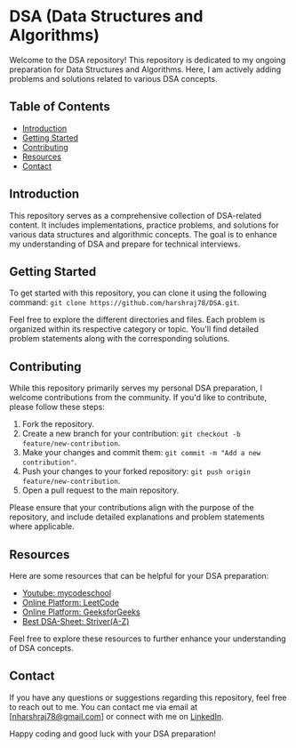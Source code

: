 # DSA (Data Structures and Algorithms)

Welcome to the DSA repository! This repository is dedicated to my ongoing preparation for Data Structures and Algorithms. Here, I am actively adding problems and solutions related to various DSA concepts.

## Table of Contents

- [Introduction](#introduction)
- [Getting Started](#getting-started)
- [Contributing](#contributing)
- [Resources](#resources)
- [Contact](#contact)

## Introduction

This repository serves as a comprehensive collection of DSA-related content. It includes implementations, practice problems, and solutions for various data structures and algorithmic concepts. The goal is to enhance my understanding of DSA and prepare for technical interviews.

## Getting Started

To get started with this repository, you can clone it using the following command: `git clone https://github.com/harshraj78/DSA.git`.

Feel free to explore the different directories and files. Each problem is organized within its respective category or topic. You'll find detailed problem statements along with the corresponding solutions.

## Contributing

While this repository primarily serves my personal DSA preparation, I welcome contributions from the community. If you'd like to contribute, please follow these steps:

1. Fork the repository.
2. Create a new branch for your contribution: `git checkout -b feature/new-contribution`.
3. Make your changes and commit them: `git commit -m "Add a new contribution"`.
4. Push your changes to your forked repository: `git push origin feature/new-contribution`.
5. Open a pull request to the main repository.

Please ensure that your contributions align with the purpose of the repository, and include detailed explanations and problem statements where applicable.

## Resources

Here are some resources that can be helpful for your DSA preparation:

- [Youtube: mycodeschool](https://www.youtube.com/@mycodeschool/playlists)
- [Online Platform: LeetCode](https://leetcode.com/)
- [Online Platform: GeeksforGeeks](https://www.geeksforgeeks.org/)
- [Best DSA-Sheet: Striver(A-Z)](https://takeuforward.org/strivers-a2z-dsa-course/strivers-a2z-dsa-course-sheet-2/)

Feel free to explore these resources to further enhance your understanding of DSA concepts.

## Contact

If you have any questions or suggestions regarding this repository, feel free to reach out to me. You can contact me via email at [nharshraj78@gmail.com] or connect with me on [LinkedIn](https://www.linkedin.com/in/harshraj78/).

Happy coding and good luck with your DSA preparation!
